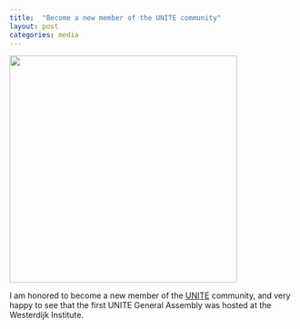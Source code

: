 ```yaml
---
title:  "Become a new member of the UNITE community"
layout: post
categories: media
---
```


<img src="https://vuthuyduong.github.io/photos/UNITEvisit_2023.jpg" height="400">

I am honored to become a new member of the [UNITE](https://unite.ut.ee/) community, and very happy to see that the first UNITE General Assembly was hosted at the Westerdijk Institute.
